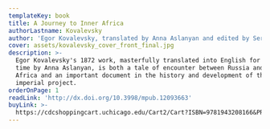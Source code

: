 ```yaml
---
templateKey: book
title: A Journey to Inner Africa
authorLastname: Kovalevsky
author: 'Egor Kovalevsky, translated by Anna Aslanyan and edited by Sergey Glebov'
cover: assets/kovalevsky_cover_front_final.jpg
description: >-
  Egor Kovalevsky's 1872 work, masterfully translated into English for the first
  time by Anna Aslanyan, is both a tale of encounter between Russia and northern
  Africa and an important document in the history and development of the Russian
  imperial project.
orderOnPage: 1
readLink: 'http://dx.doi.org/10.3998/mpub.12093663'
buyLink: >-
  https://cdcshoppingcart.uchicago.edu/Cart2/Cart?ISBN=9781943208166&PRESS=amherst
---
```

